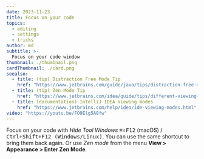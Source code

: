 ```yaml
---
date: 2023-11-23
title: Focus on your code
topics:
  - editing
  - settings
  - tricks
author: md
subtitle: >-
  Focus on your code window
thumbnail: ./thumbnail.png
cardThumbnail: ./card.png
seealso:
  - title: (tip) Distraction Free Mode Tip
    href: "https://www.jetbrains.com/guide/java/tips/distraction-free-mode/"
  - title: (tip) Zen Mode Tip
    href: "https://www.jetbrains.com/idea/guide/tips/different-viewing-modes/"
  - title: (documentation) IntelliJ IDEA Viewing modes
    href: "https://www.jetbrains.com/help/idea/ide-viewing-modes.html"
video: "https://youtu.be/FO9Elg5A8fw"
---
```


Focus on your code with _Hide Tool Windows_ <kbd>⌘⇧F12</kbd> (macOS) / <kbd>Ctrl+Shift+F12 (Windows/Linux)</kbd>. You can use the same shortcut to bring them back again. Or use _Zen mode_ from the menu **View > Appearance > Enter Zen Mode**.
